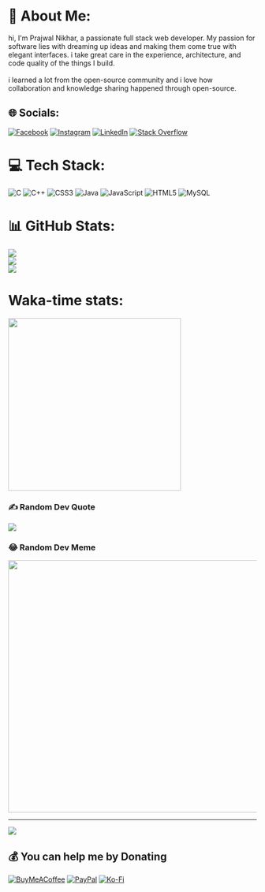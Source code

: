# 💫 About Me:
hi, I'm Prajwal Nikhar, a passionate full stack web developer. My passion for software lies with dreaming up ideas and making them come true with elegant interfaces. i take great care in the experience, architecture, and code quality of the things I build.<br><br> i learned a lot from the open-source community and i love how collaboration and knowledge sharing happened through open-source.


## 🌐 Socials:
[![Facebook](https://img.shields.io/badge/Facebook-%231877F2.svg?logo=Facebook&logoColor=white)](https://facebook.com/jjeerryyy28) [![Instagram](https://img.shields.io/badge/Instagram-%23E4405F.svg?logo=Instagram&logoColor=white)](https://instagram.com/_prajwal_nikhar) [![LinkedIn](https://img.shields.io/badge/LinkedIn-%230077B5.svg?logo=linkedin&logoColor=white)](https://linkedin.com/in/prajwalnikhar) [![Stack Overflow](https://img.shields.io/badge/-Stackoverflow-FE7A16?logo=stack-overflow&logoColor=white)](https://stackoverflow.com/users/prajwal-nikhar) 

# 💻 Tech Stack:
![C](https://img.shields.io/badge/c-%2300599C.svg?style=plastic&logo=c&logoColor=white) ![C++](https://img.shields.io/badge/c++-%2300599C.svg?style=plastic&logo=c%2B%2B&logoColor=white) ![CSS3](https://img.shields.io/badge/css3-%231572B6.svg?style=plastic&logo=css3&logoColor=white) ![Java](https://img.shields.io/badge/java-%23ED8B00.svg?style=plastic&logo=java&logoColor=white) ![JavaScript](https://img.shields.io/badge/javascript-%23323330.svg?style=plastic&logo=javascript&logoColor=%23F7DF1E) ![HTML5](https://img.shields.io/badge/html5-%23E34F26.svg?style=plastic&logo=html5&logoColor=white) ![MySQL](https://img.shields.io/badge/mysql-%2300f.svg?style=plastic&logo=mysql&logoColor=white)
# 📊 GitHub Stats:
![](https://github-readme-stats.vercel.app/api?username=jjeerryyy28&theme=buefy&hide_border=false&include_all_commits=true&count_private=true)<br/>
![](https://github-readme-streak-stats.herokuapp.com/?user=jjeerryyy28&theme=buefy&hide_border=false)<br/>
![](https://github-readme-stats.vercel.app/api/top-langs/?username=jjeerryyy28&theme=buefy&hide_border=false&include_all_commits=true&count_private=true&layout=compact)

# Waka-time stats:
<img src="https://wakatime.com/share/@c1a97f4b-c71b-4c18-8694-ef3e989be7f5/921db184-ffc0-41f8-ba3d-ab71947fbd95.svg" height="350px"/>

### ✍️ Random Dev Quote
![](https://quotes-github-readme.vercel.app/api?type=horizontal&theme=radical)

### 😂 Random Dev Meme
<img src="https://random-memer.herokuapp.com/" width="512px"/>

---
[![](https://visitcount.itsvg.in/api?id=jjerryyy28&label=Profile%20Views&icon=9&pretty=false)](https://visitcount.itsvg.in)

  ## 💰 You can help me by Donating
  [![BuyMeACoffee](https://img.shields.io/badge/Buy%20Me%20a%20Coffee-ffdd00?style=for-the-badge&logo=buy-me-a-coffee&logoColor=black)](https://buymeacoffee.com/prajwalnikhar) [![PayPal](https://img.shields.io/badge/PayPal-00457C?style=for-the-badge&logo=paypal&logoColor=white)](https://paypal.me/PrajwalNikhar) [![Ko-Fi](https://img.shields.io/badge/Ko--fi-F16061?style=for-the-badge&logo=ko-fi&logoColor=white)](https://ko-fi.com/prajwalnikhar) 


  
<!-- Proudly created with GPRM ( https://gprm.itsvg.in ) -->

